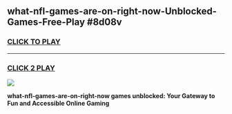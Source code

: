 
## what-nfl-games-are-on-right-now-Unblocked-Games-Free-Play #8d08v
<h3>
<a href="https://us.freeplayer.one?title=what-nfl-games-are-on-right-now&ref=9M">CLICK TO PLAY</a></h3>
<hr>

<h3>
<a href="https://us.freeplayer.one?title=what-nfl-games-are-on-right-now&ref=9M">CLICK 2 PLAY</a>
  
</h3>

<a href="https://us.freeplayer.one?title=what-nfl-games-are-on-right-now&ref=9M"><img src="https://clearcache.store/games.png"></a>


**what-nfl-games-are-on-right-now games unblocked: Your Gateway to Fun and Accessible Online Gaming**
